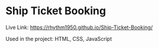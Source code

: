 ﻿# Ship Ticket Booking
 Live Link: https://rhythm1950.github.io/Ship-Ticket-Booking/
 
 Used in the project: HTML, CSS, JavaScript
